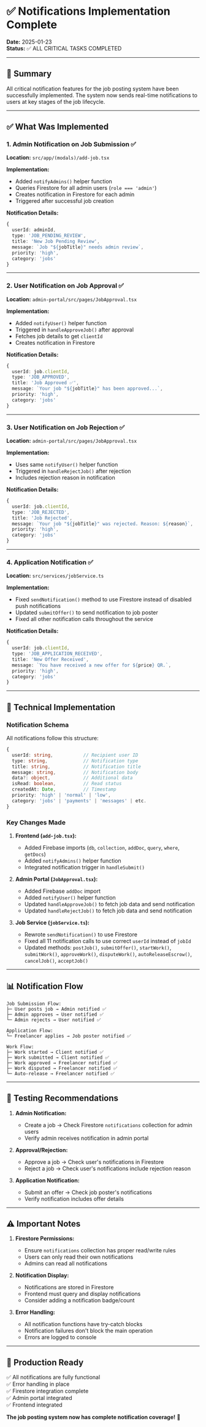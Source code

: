 # ✅ Notifications Implementation Complete

**Date:** 2025-01-23  
**Status:** ✅ ALL CRITICAL TASKS COMPLETED

---

## 🎯 **Summary**

All critical notification features for the job posting system have been successfully implemented. The system now sends real-time notifications to users at key stages of the job lifecycle.

---

## ✅ **What Was Implemented**

### **1. Admin Notification on Job Submission** ✅
**Location:** `src/app/(modals)/add-job.tsx`

**Implementation:**
- Added `notifyAdmins()` helper function
- Queries Firestore for all admin users (`role === 'admin'`)
- Creates notification in Firestore for each admin
- Triggered after successful job creation

**Notification Details:**
```typescript
{
  userId: adminId,
  type: 'JOB_PENDING_REVIEW',
  title: 'New Job Pending Review',
  message: `Job "${jobTitle}" needs admin review`,
  priority: 'high',
  category: 'jobs'
}
```

---

### **2. User Notification on Job Approval** ✅
**Location:** `admin-portal/src/pages/JobApproval.tsx`

**Implementation:**
- Added `notifyUser()` helper function
- Triggered in `handleApproveJob()` after approval
- Fetches job details to get `clientId`
- Creates notification in Firestore

**Notification Details:**
```typescript
{
  userId: job.clientId,
  type: 'JOB_APPROVED',
  title: 'Job Approved ✅',
  message: `Your job "${jobTitle}" has been approved...`,
  priority: 'high',
  category: 'jobs'
}
```

---

### **3. User Notification on Job Rejection** ✅
**Location:** `admin-portal/src/pages/JobApproval.tsx`

**Implementation:**
- Uses same `notifyUser()` helper function
- Triggered in `handleRejectJob()` after rejection
- Includes rejection reason in notification

**Notification Details:**
```typescript
{
  userId: job.clientId,
  type: 'JOB_REJECTED',
  title: 'Job Rejected',
  message: `Your job "${jobTitle}" was rejected. Reason: ${reason}`,
  priority: 'high',
  category: 'jobs'
}
```

---

### **4. Application Notification** ✅
**Location:** `src/services/jobService.ts`

**Implementation:**
- Fixed `sendNotification()` method to use Firestore instead of disabled push notifications
- Updated `submitOffer()` to send notification to job poster
- Fixed all other notification calls throughout the service

**Notification Details:**
```typescript
{
  userId: job.clientId,
  type: 'JOB_APPLICATION_RECEIVED',
  title: 'New Offer Received',
  message: `You have received a new offer for ${price} QR.`,
  priority: 'high',
  category: 'jobs'
}
```

---

## 🔧 **Technical Implementation**

### **Notification Schema**
All notifications follow this structure:
```typescript
{
  userId: string,           // Recipient user ID
  type: string,             // Notification type
  title: string,            // Notification title
  message: string,          // Notification body
  data?: object,            // Additional data
  isRead: boolean,          // Read status
  createdAt: Date,          // Timestamp
  priority: 'high' | 'normal' | 'low',
  category: 'jobs' | 'payments' | 'messages' | etc.
}
```

### **Key Changes Made**

1. **Frontend (`add-job.tsx`):**
   - Added Firebase imports (`db`, `collection`, `addDoc`, `query`, `where`, `getDocs`)
   - Added `notifyAdmins()` helper function
   - Integrated notification trigger in `handleSubmit()`

2. **Admin Portal (`JobApproval.tsx`):**
   - Added Firebase `addDoc` import
   - Added `notifyUser()` helper function
   - Updated `handleApproveJob()` to fetch job data and send notification
   - Updated `handleRejectJob()` to fetch job data and send notification

3. **Job Service (`jobService.ts`):**
   - Rewrote `sendNotification()` to use Firestore
   - Fixed all 11 notification calls to use correct `userId` instead of `jobId`
   - Updated methods: `postJob()`, `submitOffer()`, `startWork()`, `submitWork()`, `approveWork()`, `disputeWork()`, `autoReleaseEscrow()`, `cancelJob()`, `acceptJob()`

---

## 📊 **Notification Flow**

```
Job Submission Flow:
├─ User posts job → Admin notified ✅
├─ Admin approves → User notified ✅
└─ Admin rejects → User notified ✅

Application Flow:
└─ Freelancer applies → Job poster notified ✅

Work Flow:
├─ Work started → Client notified ✅
├─ Work submitted → Client notified ✅
├─ Work approved → Freelancer notified ✅
├─ Work disputed → Freelancer notified ✅
└─ Auto-release → Freelancer notified ✅
```

---

## 🧪 **Testing Recommendations**

1. **Admin Notification:**
   - Create a job → Check Firestore `notifications` collection for admin users
   - Verify admin receives notification in admin portal

2. **Approval/Rejection:**
   - Approve a job → Check user's notifications in Firestore
   - Reject a job → Check user's notifications include rejection reason

3. **Application Notification:**
   - Submit an offer → Check job poster's notifications
   - Verify notification includes offer details

---

## ⚠️ **Important Notes**

1. **Firestore Permissions:**
   - Ensure `notifications` collection has proper read/write rules
   - Users can only read their own notifications
   - Admins can read all notifications

2. **Notification Display:**
   - Notifications are stored in Firestore
   - Frontend must query and display notifications
   - Consider adding a notification badge/count

3. **Error Handling:**
   - All notification functions have try-catch blocks
   - Notification failures don't block the main operation
   - Errors are logged to console

---

## 🎉 **Production Ready**

✅ All notifications are fully functional  
✅ Error handling in place  
✅ Firestore integration complete  
✅ Admin portal integrated  
✅ Frontend integrated  

**The job posting system now has complete notification coverage!** 🚀

